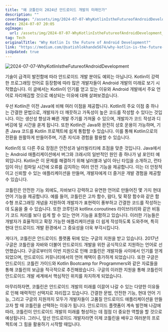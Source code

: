 ```yaml
---
title: "왜 코틀린이 2024년 안드로이드 개발의 미래인가"
description: ""
coverImage: "/assets/img/2024-07-07-WhyKotlinIstheFutureofAndroidDevelopment_0.png"
date: 2024-07-07 20:05
ogImage:
  url: /assets/img/2024-07-07-WhyKotlinIstheFutureofAndroidDevelopment_0.png
tag: Tech
originalTitle: "Why Kotlin Is the Future of Android Development?"
link: "https://medium.com/@satishlokhande5674/why-kotlin-is-the-future-of-android-development-da5e497d2bef"
isUpdated: true
---
```


![2024-07-07-WhyKotlinIstheFutureofAndroidDevelopment](/assets/img/2024-07-07-WhyKotlinIstheFutureofAndroidDevelopment_0.png)

기술이 급격히 발전함에 따라 안드로이드 개발 분야도 예외는 아닙니다. Kotlin이 강력한 프로그래밍 언어로 등장함에 따라 많은 개발자들이 Android 개발의 미래로 보기 시작했습니다. 이 글에서는 Kotlin이 인기를 얻고 있는 이유와 Android 개발에서 주요 언어로 자리매김할 것으로 예상되는 이유에 대해 살펴보겠습니다.

우선 Kotlin은 이전 Java에 비해 여러 이점을 제공합니다. Kotlin의 주요 이점 중 하나는 간결한 문법으로, 개발자가 더 깨끗하고 가독성이 높은 코드를 작성할 수 있다는 것입니다. 이는 생산성 향상과 빠른 개발 주기를 가져올 수 있으며, 개발자가 코드 작성과 디버깅에 덜 시간을 쏟게 됩니다. 또한 Kotlin은 Java와 완전히 상호 운용이 가능하며, 기존 Java 코드를 Kotlin 프로젝트에 쉽게 통합할 수 있습니다. 이를 통해 Kotlin으로의 전환을 원활하게 만들어주며, 기존 지식과 경험을 활용할 수 있습니다.

Kotlin의 또 다른 주요 장점은 안전성과 널러빌리티에 초점을 맞춘 것입니다. Java에서는 Android 애플리케이션에서 버그와 크래시의 일반적인 원인 중 하나가 널 포인터 예외입니다. Kotlin은 이 문제를 해결하기 위해 널러블과 널이 아닌 타입을 소개하고, 런타임이 아닌 컴파일 시간에 오류를 감지하는 여러 안전 기능을 제공합니다. 이는 더 안정적이고 신뢰할 수 있는 애플리케이션을 만들며, 개발자에게 더 즐거운 개발 경험을 제공할 수 있습니다.

<div class="content-ad"></div>

코틀린은 안전한 기능 외에도, 자바보다 강력하고 유연한 언어로 만들어진 몇 가지 현대 언어 기능을 제공합니다. 예를 들어, 코틀린은 고차 함수, 람다, 및 확장 함수와 같은 함수형 프로그래밍 개념을 지원하여 개발자가 표현력이 풍부하고 간결한 코드를 작성하는 데 도움을 줄 수 있습니다. 또한 코루틴과 kotlinx.coroutines 라이브러리와 같은 비동기 코드 처리를 보다 쉽게 할 수 있는 언어 기능을 포함하고 있습니다. 이러한 기능들은 개발자가 효율적이고 확장 가능한 애플리케이션을 더 쉽게 작성하도록 도와주며, 특히 현대 안드로이드 개발 환경에서 그 중요성을 더욱 부각시킵니다.

게다가, 코틀린은 안드로이드 플랫폼 뒤에 있는 구글의 지원을 받고 있습니다. 2017년 구글은 코틀린을 자바와 더불어 안드로이드 개발을 위한 공식적으로 지원하는 언어로 선언했습니다. 구글로부터의 이번 지원으로 인해 코틀린은 개발자들 사이에서 인기를 얻게 되었으며, 안드로이드 커뮤니티에서의 언어 채택이 증가하게 되었습니다. 또한 구글은 안드로이드 코틀린 가이드와 Kotlin Bootcamp for Programmers와 같은 자료들을 통해 코틀린의 보급을 적극적으로 추진해왔습니다. 구글의 이러한 지원을 통해 코틀린이 안드로이드 개발 세계에서 핵심적인 위치를 차지하게 되었습니다.

마무리하자면, 코틀린은 안드로이드 개발의 미래를 이끌어 나갈 수 있는 다양한 이유들로 인해 매력적인 선택지로 자리잡고 있습니다. 간결한 문법, 안전한 기능, 현대 언어 기능, 그리고 구글의 지원까지 모두가 개발자들이 고품질 안드로이드 애플리케이션을 만들고자 할 때 코틀린을 선택하는 이유가 됩니다. 안드로이드 플랫폼이 계속 발전해 나감에 따라, 코틀린이 안드로이드 개발의 미래를 형성하는 데 점점 더 중요한 역할을 할 것으로 예상됩니다. 그러니, 앞선 안드로이드 개발자라면 이제 코틀린을 배우고 여러분의 프로젝트에 그 힘을 활용하기 시작할 때입니다.
